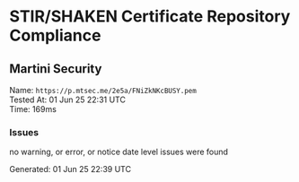 # STIR/SHAKEN Certificate Repository Compliance

## Martini Security

Name: `https://p.mtsec.me/2e5a/FNiZkNKcBUSY.pem`\
Tested At: 01 Jun 25 22:31 UTC\
Time: 169ms

### Issues

no warning, or error, or notice date level issues were found

Generated: 01 Jun 25 22:39 UTC